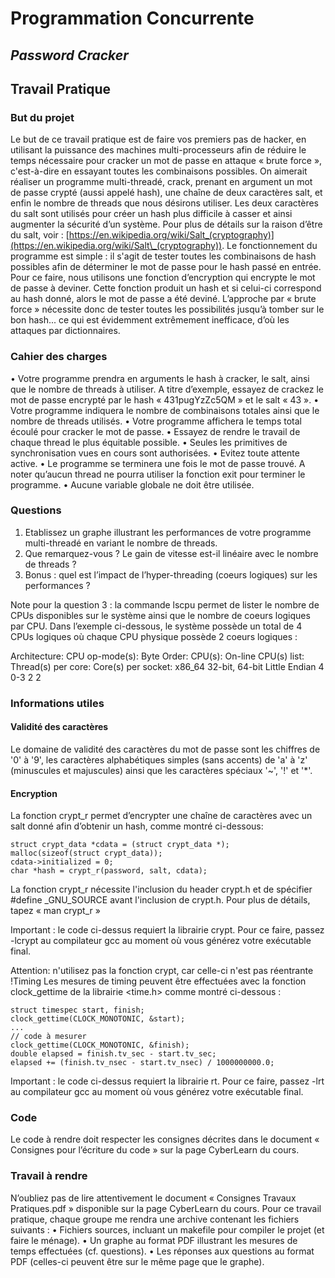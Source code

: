 # Programmation Concurrente
## *Password Cracker*
## Travail Pratique


### But du projet
Le but de ce travail pratique est de faire vos premiers pas de hacker, en utilisant la puissance des
machines multi-processeurs afin de réduire le temps nécessaire pour cracker un mot de passe en
attaque « brute force », c'est-à-dire en essayant toutes les combinaisons possibles.
On aimerait réaliser un programme multi-threadé, crack, prenant en argument un mot de passe
crypté (aussi appelé hash), une chaîne de deux caractères salt, et enfin le nombre de threads que
nous désirons utiliser.
Les deux caractères du salt sont utilisés pour créer un hash plus difficile à casser et ainsi augmenter
la sécurité d’un système. Pour plus de détails sur la raison d’être du salt, voir :
[https://en.wikipedia.org/wiki/Salt_(cryptography)](https://en.wikipedia.org/wiki/Salt\_(cryptography)).
Le fonctionnement du programme est simple : il s'agit de tester toutes les combinaisons de hash
possibles afin de déterminer le mot de passe pour le hash passé en entrée. Pour ce faire, nous
utilisons une fonction d’encryption qui encrypte le mot de passe à deviner. Cette fonction produit un
hash et si celui-ci correspond au hash donné, alors le mot de passe a été deviné. L’approche par
« brute force » nécessite donc de tester toutes les possibilités jusqu’à tomber sur le bon hash... ce
qui est évidemment extrêmement inefficace, d’où les attaques par dictionnaires.


### Cahier des charges
• Votre programme prendra en arguments le hash à cracker, le salt, ainsi que le nombre de
threads à utiliser. A titre d’exemple, essayez de crackez le mot de passe encrypté par le hash
« 431pugYzZc5QM » et le salt « 43 ».
• Votre programme indiquera le nombre de combinaisons totales ainsi que le nombre de threads utilisés.
• Votre programme affichera le temps total écoulé pour cracker le mot de passe.
• Essayez de rendre le travail de chaque thread le plus équitable possible.
• Seules les primitives de synchronisation vues en cours sont authorisées.
• Evitez toute attente active.
• Le programme se terminera une fois le mot de passe trouvé. A noter qu’aucun thread ne
pourra utiliser la fonction exit pour terminer le programme.
• Aucune variable globale ne doit être utilisée.

### Questions
1. Etablissez un graphe illustrant les performances de votre programme multi-threadé en
variant le nombre de threads.
2. Que remarquez-vous ? Le gain de vitesse est-il linéaire avec le nombre de threads ?
3. Bonus : quel est l’impact de l’hyper-threading (coeurs logiques) sur les performances ?

Note pour la question 3 : la commande lscpu permet de lister le nombre de CPUs disponibles sur
le système ainsi que le nombre de coeurs logiques par CPU. Dans l’exemple ci-dessous, le système
possède un total de 4 CPUs logiques où chaque CPU physique possède 2 coeurs logiques :

Architecture:
CPU op-mode(s):
Byte Order:
CPU(s):
On-line CPU(s) list:
Thread(s) per core:
Core(s) per socket:
x86_64
32-bit, 64-bit
Little Endian
4
0-3
2
2

### Informations utiles
#### Validité des caractères
Le domaine de validité des caractères du mot de passe sont les chiffres de '0' à '9', les caractères
alphabétiques simples (sans accents) de 'a' à 'z' (minuscules et majuscules) ainsi que les caractères
spéciaux '~', '!' et '*'. 

#### Encryption
La fonction crypt_r permet d’encrypter une chaîne de caractères avec un salt donné afin
d’obtenir un hash, comme montré ci-dessous:

````
struct crypt_data *cdata = (struct crypt_data *);
malloc(sizeof(struct crypt_data));
cdata->initialized = 0;
char *hash = crypt_r(password, salt, cdata);
````

La fonction crypt_r nécessite l'inclusion du header crypt.h et de spécifier #define
_GNU_SOURCE avant l'inclusion de crypt.h. Pour plus de détails, tapez « man crypt_r »

Important : le code ci-dessus requiert la librairie crypt. Pour ce faire, passez -lcrypt au
compilateur gcc au moment où vous générez votre exécutable final.

Attention: n'utilisez pas la fonction crypt, car celle-ci n'est pas réentrante !Timing
Les mesures de timing peuvent être effectuées avec la fonction clock_gettime de la librairie
<time.h> comme montré ci-dessous :

````
struct timespec start, finish;
clock_gettime(CLOCK_MONOTONIC, &start);
...
// code à mesurer
clock_gettime(CLOCK_MONOTONIC, &finish);
double elapsed = finish.tv_sec - start.tv_sec;
elapsed += (finish.tv_nsec - start.tv_nsec) / 1000000000.0;
````

Important : le code ci-dessus requiert la librairie rt. Pour ce faire, passez -lrt au compilateur
gcc au moment où vous générez votre exécutable final.

### Code
Le code à rendre doit respecter les consignes décrites dans le document « Consignes pour l’écriture
du code » sur la page CyberLearn du cours.

### Travail à rendre
N’oubliez pas de lire attentivement le document « Consignes Travaux Pratiques.pdf » disponible
sur la page CyberLearn du cours.
Pour ce travail pratique, chaque groupe me rendra une archive contenant les fichiers suivants :
• Fichiers sources, incluant un makefile pour compiler le projet (et faire le ménage).
• Un graphe au format PDF illustrant les mesures de temps effectuées (cf. questions).
• Les réponses aux questions au format PDF (celles-ci peuvent être sur le même page que le
graphe).